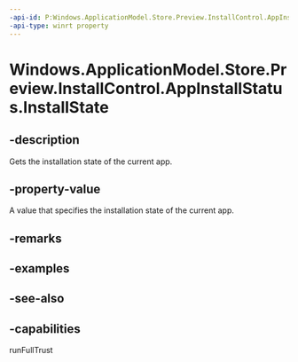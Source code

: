 ```yaml
---
-api-id: P:Windows.ApplicationModel.Store.Preview.InstallControl.AppInstallStatus.InstallState
-api-type: winrt property
---
```


<!-- Property syntax
public Windows.ApplicationModel.Store.Preview.InstallControl.AppInstallState InstallState { get; }
-->

# Windows.ApplicationModel.Store.Preview.InstallControl.AppInstallStatus.InstallState

## -description
Gets the installation state of the current app.

## -property-value
A value that specifies the installation state of the current app.

## -remarks

## -examples

## -see-also

## -capabilities
runFullTrust
